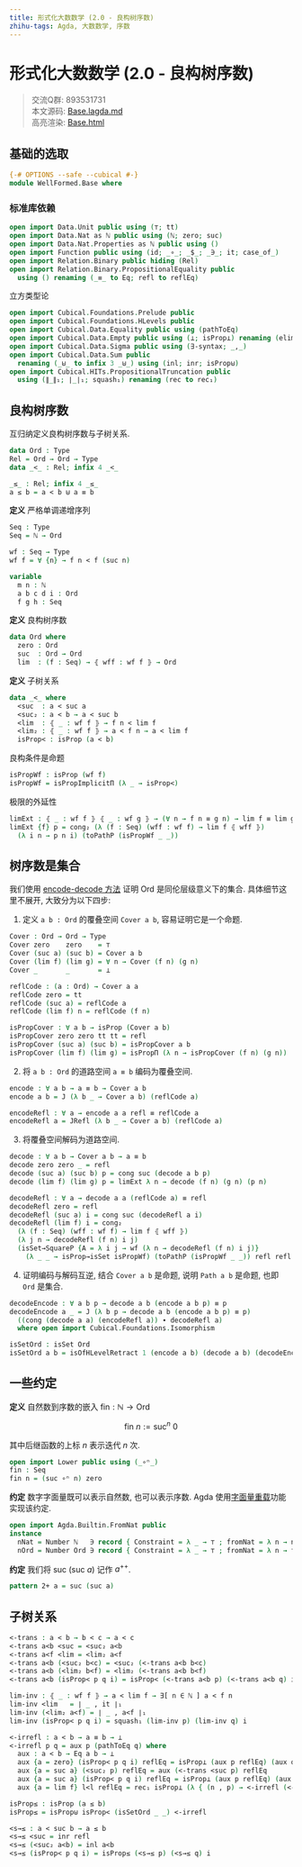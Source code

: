 ```yaml
---
title: 形式化大数数学 (2.0 - 良构树序数)
zhihu-tags: Agda, 大数数学, 序数
---
```


# 形式化大数数学 (2.0 - 良构树序数)

> 交流Q群: 893531731  
> 本文源码: [Base.lagda.md](https://github.com/choukh/agda-googology/blob/main/src/WellFormed/Base.lagda.md)  
> 高亮渲染: [Base.html](https://choukh.github.io/agda-googology/WellFormed.Base.html)  

## 基础的选取

```agda
{-# OPTIONS --safe --cubical #-}
module WellFormed.Base where
```

### 标准库依赖

```agda
open import Data.Unit public using (⊤; tt)
open import Data.Nat as ℕ public using (ℕ; zero; suc)
open import Data.Nat.Properties as ℕ public using ()
open import Function public using (id; _∘_; _$_; _∋_; it; case_of_)
open import Relation.Binary public hiding (Rel)
open import Relation.Binary.PropositionalEquality public
  using () renaming (_≡_ to Eq; refl to reflEq)
```

立方类型论

```agda
open import Cubical.Foundations.Prelude public
open import Cubical.Foundations.HLevels public
open import Cubical.Data.Equality public using (pathToEq)
open import Cubical.Data.Empty public using (⊥; isProp⊥) renaming (elim to ⊥-elim)
open import Cubical.Data.Sigma public using (∃-syntax; _,_)
open import Cubical.Data.Sum public
  renaming (_⊎_ to infix 3 _⊎_) using (inl; inr; isProp⊎)
open import Cubical.HITs.PropositionalTruncation public
  using (∥_∥₁; ∣_∣₁; squash₁) renaming (rec to rec₁)
```

## 良构树序数

互归纳定义良构树序数与子树关系.

```agda
data Ord : Type
Rel = Ord → Ord → Type
data _<_ : Rel; infix 4 _<_
```

```agda
_≤_ : Rel; infix 4 _≤_
a ≤ b = a < b ⊎ a ≡ b
```

**定义** 严格单调递增序列

```agda
Seq : Type
Seq = ℕ → Ord

wf : Seq → Type
wf f = ∀ {n} → f n < f (suc n)
```

```agda
variable
  m n : ℕ
  a b c d i : Ord
  f g h : Seq
```

**定义** 良构树序数

```agda
data Ord where
  zero : Ord
  suc  : Ord → Ord
  lim  : (f : Seq) → ⦃ wff : wf f ⦄ → Ord
```

**定义** 子树关系

```agda
data _<_ where
  <suc  : a < suc a
  <suc₂ : a < b → a < suc b
  <lim  : ⦃ _ : wf f ⦄ → f n < lim f
  <lim₂ : ⦃ _ : wf f ⦄ → a < f n → a < lim f
  isProp< : isProp (a < b)
```

良构条件是命题

```agda
isPropWf : isProp (wf f)
isPropWf = isPropImplicitΠ (λ _ → isProp<)
```

极限的外延性

```agda
limExt : ⦃ _ : wf f ⦄ ⦃ _ : wf g ⦄ → (∀ n → f n ≡ g n) → lim f ≡ lim g
limExt {f} p = cong₂ (λ (f : Seq) (wff : wf f) → lim f ⦃ wff ⦄)
  (λ i n → p n i) (toPathP (isPropWf _ _))
```

## 树序数是集合

我们使用 [encode-decode 方法](https://ncatlab.org/nlab/show/encode-decode+method) 证明 $\text{Ord}$ 是同伦层级意义下的集合. 具体细节这里不展开, 大致分为以下四步:

1. 定义 `a b : Ord` 的覆叠空间 `Cover a b`, 容易证明它是一个命题.

```agda
Cover : Ord → Ord → Type
Cover zero    zero    = ⊤
Cover (suc a) (suc b) = Cover a b
Cover (lim f) (lim g) = ∀ n → Cover (f n) (g n)
Cover _       _       = ⊥

reflCode : (a : Ord) → Cover a a
reflCode zero = tt
reflCode (suc a) = reflCode a
reflCode (lim f) n = reflCode (f n)

isPropCover : ∀ a b → isProp (Cover a b)
isPropCover zero zero tt tt = refl
isPropCover (suc a) (suc b) = isPropCover a b
isPropCover (lim f) (lim g) = isPropΠ (λ n → isPropCover (f n) (g n))
```

2. 将 `a b : Ord` 的道路空间 `a ≡ b` 编码为覆叠空间.

```agda
encode : ∀ a b → a ≡ b → Cover a b
encode a b = J (λ b _ → Cover a b) (reflCode a)

encodeRefl : ∀ a → encode a a refl ≡ reflCode a
encodeRefl a = JRefl (λ b _ → Cover a b) (reflCode a)
```

3. 将覆叠空间解码为道路空间.

```agda
decode : ∀ a b → Cover a b → a ≡ b
decode zero zero _ = refl
decode (suc a) (suc b) p = cong suc (decode a b p)
decode (lim f) (lim g) p = limExt λ n → decode (f n) (g n) (p n)

decodeRefl : ∀ a → decode a a (reflCode a) ≡ refl
decodeRefl zero = refl
decodeRefl (suc a) i = cong suc (decodeRefl a i)
decodeRefl (lim f) i = cong₂
  (λ (f : Seq) (wff : wf f) → lim f ⦃ wff ⦄)
  (λ j n → decodeRefl (f n) i j)
  (isSet→SquareP {A = λ i j → wf (λ n → decodeRefl (f n) i j)}
    (λ _ _ → isProp→isSet isPropWf) (toPathP (isPropWf _ _)) refl refl refl i)
```

4. 证明编码与解码互逆, 结合 `Cover a b` 是命题, 说明 `Path a b` 是命题, 也即 `Ord` 是集合.

```agda
decodeEncode : ∀ a b p → decode a b (encode a b p) ≡ p
decodeEncode a _ = J (λ b p → decode a b (encode a b p) ≡ p)
  ((cong (decode a a) (encodeRefl a)) ∙ decodeRefl a)
  where open import Cubical.Foundations.Isomorphism

isSetOrd : isSet Ord
isSetOrd a b = isOfHLevelRetract 1 (encode a b) (decode a b) (decodeEncode a b) (isPropCover a b)
```

## 一些约定

**定义** 自然数到序数的嵌入 $\text{fin} : ℕ → \text{Ord}$

$$
\text{fin}~n := \text{suc}^n~0
$$

其中后继函数的上标 $n$ 表示迭代 $n$ 次.

```agda
open import Lower public using (_∘ⁿ_)
fin : Seq
fin n = (suc ∘ⁿ n) zero
```

**约定** 数字字面量既可以表示自然数, 也可以表示序数. Agda 使用[字面量重载](https://agda.readthedocs.io/en/v2.6.4.3-r1/language/literal-overloading.html)功能实现该约定.

```agda
open import Agda.Builtin.FromNat public
instance
  nNat = Number ℕ   ∋ record { Constraint = λ _ → ⊤ ; fromNat = λ n → n }
  nOrd = Number Ord ∋ record { Constraint = λ _ → ⊤ ; fromNat = λ n → fin n }
```

**约定** 我们将 $\text{suc}~(\text{suc}~a)$ 记作 $a^{++}$.

```agda
pattern 2+ a = suc (suc a)
```

## 子树关系

```agda
<-trans : a < b → b < c → a < c
<-trans a<b <suc = <suc₂ a<b
<-trans a<f <lim = <lim₂ a<f
<-trans a<b (<suc₂ b<c) = <suc₂ (<-trans a<b b<c)
<-trans a<b (<lim₂ b<f) = <lim₂ (<-trans a<b b<f)
<-trans a<b (isProp< p q i) = isProp< (<-trans a<b p) (<-trans a<b q) i
```

```agda
lim-inv : ⦃ _ : wf f ⦄ → a < lim f → ∃[ n ∈ ℕ ] a < f n
lim-inv <lim   = ∣ _ , it ∣₁
lim-inv (<lim₂ a<f) = ∣ _ , a<f ∣₁
lim-inv (isProp< p q i) = squash₁ (lim-inv p) (lim-inv q) i
```

```agda
<-irrefl : a < b → a ≡ b → ⊥
<-irrefl p q = aux p (pathToEq q) where
  aux : a < b → Eq a b → ⊥
  aux {a = zero} (isProp< p q i) reflEq = isProp⊥ (aux p reflEq) (aux q reflEq) i
  aux {a = suc a} (<suc₂ p) reflEq = aux (<-trans <suc p) reflEq
  aux {a = suc a} (isProp< p q i) reflEq = isProp⊥ (aux p reflEq) (aux q reflEq) i
  aux {a = lim f} l<l reflEq = rec₁ isProp⊥ (λ { (n , p) → <-irrefl (<-trans <lim p) refl }) (lim-inv l<l)
```

```agda
isProp≤ : isProp (a ≤ b)
isProp≤ = isProp⊎ isProp< (isSetOrd _ _) <-irrefl
```

```agda
<s→≤ : a < suc b → a ≤ b
<s→≤ <suc = inr refl
<s→≤ (<suc₂ a<b) = inl a<b
<s→≤ (isProp< p q i) = isProp≤ (<s→≤ p) (<s→≤ q) i
```
